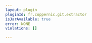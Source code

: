 ```yaml
---
layout: plugin
pluginId: fr.coppernic.git.extractor
isJarAvailable: true
error: NONE
violations: []

---
```

